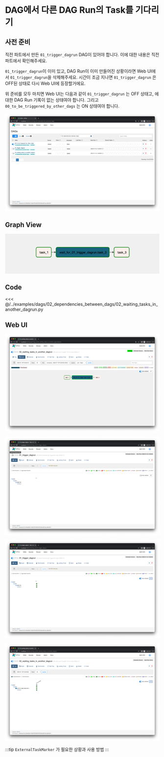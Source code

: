 # DAG에서 다른 DAG Run의 Task를 기다리기

## 사전 준비

직전 파트에서 만든 `01_trigger_dagrun` DAG이 있어야 합니다. 이에 대한 내용은 직전 파트에서 확인해주세요.

`01_trigger_dagrun`이 이미 있고, DAG Run이 이미 만들어진 상황이라면 Web UI에서 `01_trigger_dagrun`을 삭제해주세요.
시간이 조금 지나면 `01_trigger_dagrun` 은 OFF된 상태로 다시 Web UI에 등장할거에요.

위 준비를 모두 마치면 Web UI는 다음과 같이 `01_trigger_dagrun` 는 OFF 상태고, 에 대한 DAG Run 기록이 없는 상태여야 합니다.
그리고 `00_to_be_triggered_by_other_dags` 는 ON 상태여야 합니다.

![img.png](./img.png)

## Graph View

![img_6.png](./img_6.png)

## Code

<<< @/../examples/dags/02_dependencies_between_dags/02_waiting_tasks_in_another_dagrun.py

## Web UI

![img_2.png](./img_2.png)

![img_3.png](./img_3.png)

![img_4.png](./img_4.png)

![img_5.png](./img_5.png)

:::tip
`ExternalTaskMarker` 가 필요한 상황과 사용 방법
:::
